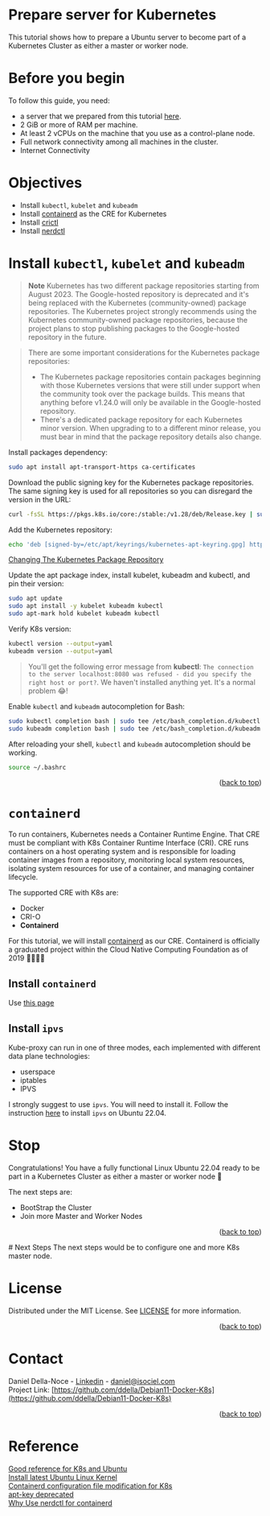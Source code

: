 <a name="readme-top"></a>

# Prepare server for Kubernetes
This tutorial shows how to prepare a Ubuntu server to become part of a Kubernetes Cluster as either a master or worker node.

# Before you begin
To follow this guide, you need:

- a server that we prepared from this tutorial [here](01_Ubuntu-22-04.md).
- 2 GiB or more of RAM per machine.
- At least 2 vCPUs on the machine that you use as a control-plane node.
- Full network connectivity among all machines in the cluster.
- Internet Connectivity

# Objectives
- Install `kubectl`, `kubelet` and `kubeadm`
- Install [containerd](https://containerd.io/) as the CRE for Kubernetes
- Install [crictl](https://github.com/kubernetes-sigs/cri-tools)
- Install [nerdctl](https://github.com/containerd/nerdctl)

# Install `kubectl`, `kubelet` and `kubeadm`
> **Note**
>Kubernetes has two different package repositories starting from August 2023. The Google-hosted repository is deprecated and it's being replaced with the Kubernetes (community-owned) package repositories. The Kubernetes project strongly recommends using the Kubernetes community-owned package repositories, because the project plans to stop publishing packages to the Google-hosted repository in the future.

>There are some important considerations for the Kubernetes package repositories:
>- The Kubernetes package repositories contain packages beginning with those Kubernetes versions that were still under support when the community took over the package builds. This means that anything before v1.24.0 will only be available in the Google-hosted repository.
>- There's a dedicated package repository for each Kubernetes minor version. When upgrading to to a different minor release, you must bear in mind that the package repository details also change.

Install packages dependency:
```sh
sudo apt install apt-transport-https ca-certificates
```

Download the public signing key for the Kubernetes package repositories. The same signing key is used for all repositories so you can disregard the version in the URL:
```sh
curl -fsSL https://pkgs.k8s.io/core:/stable:/v1.28/deb/Release.key | sudo gpg --dearmor -o /etc/apt/keyrings/kubernetes-apt-keyring.gpg
```

Add the Kubernetes repository:
```sh
echo 'deb [signed-by=/etc/apt/keyrings/kubernetes-apt-keyring.gpg] https://pkgs.k8s.io/core:/stable:/v1.28/deb/ /' | sudo tee /etc/apt/sources.list.d/kubernetes.list
```

[Changing The Kubernetes Package Repository](https://kubernetes.io/docs/tasks/administer-cluster/kubeadm/change-package-repository/)  

Update the apt package index, install kubelet, kubeadm and kubectl, and pin their version:
```sh
sudo apt update
sudo apt install -y kubelet kubeadm kubectl
sudo apt-mark hold kubelet kubeadm kubectl
```

Verify K8s version:
```sh
kubectl version --output=yaml
kubeadm version --output=yaml
```

>You'll get the following error message from **kubectl**: `The connection to the server localhost:8080 was refused - did you specify the right host or port?`. We haven't installed anything yet. It's a normal problem 😂!

Enable `kubectl` and `kubeadm` autocompletion for Bash:
```sh
sudo kubectl completion bash | sudo tee /etc/bash_completion.d/kubectl > /dev/null
sudo kubeadm completion bash | sudo tee /etc/bash_completion.d/kubeadm > /dev/null
```

After reloading your shell, `kubectl` and `kubeadm` autocompletion should be working.
```sh
source ~/.bashrc
```
<p align="right">(<a href="#readme-top">back to top</a>)</p>

# `containerd`
To run containers, Kubernetes needs a Container Runtime Engine. That CRE must be compliant with K8s Container Runtime Interface (CRI). CRE runs containers on a host operating system and is responsible for loading container images from a repository, monitoring local system resources, isolating system resources for use of a container, and managing container lifecycle. 

The supported CRE with K8s are:

- Docker
- CRI-O
- **Containerd**

For this tutorial, we will install [containerd](https://containerd.io/) as our CRE. Containerd is officially a graduated project within the Cloud Native Computing Foundation as of 2019 🍾🎉🥳🎁

## Install `containerd`

Use [this page](./09-ContainerD.md)

## Install `ipvs`
Kube-proxy can run in one of three modes, each implemented with different data plane technologies:
- userspace
- iptables
- IPVS

I strongly suggest to use `ipvs`. You will need to install it. Follow the instruction [here](./88-IPVS.md) to install `ipvs` on Ubuntu 22.04.

# Stop 
Congratulations! You have a fully functional Linux Ubuntu 22.04 ready to be part in a Kubernetes Cluster as either a master or worker node 🎉  

The next steps are:
- BootStrap the Cluster
- Join more Master and Worker Nodes

<a name="k8s-master"></a>
<p align="right">(<a href="#readme-top">back to top</a>)</p>
# Next Steps 
The next steps would be to configure one and more K8s master node.

# License
Distributed under the MIT License. See [LICENSE](LICENSE) for more information.
<p align="right">(<a href="#readme-top">back to top</a>)</p>

# Contact
Daniel Della-Noce - [Linkedin](https://www.linkedin.com/in/daniel-della-noce-2176b622/) - daniel@isociel.com  
Project Link: [https://github.com/ddella/Debian11-Docker-K8s](https://github.com/ddella/Debian11-Docker-K8s)
<p align="right">(<a href="#readme-top">back to top</a>)</p>

# Reference
[Good reference for K8s and Ubuntu](https://computingforgeeks.com/install-kubernetes-cluster-ubuntu-jammy/)  
[Install latest Ubuntu Linux Kernel](https://linux.how2shout.com/linux-kernel-6-2-features-in-ubuntu-22-04-20-04/#5_Installing_Linux_62_Kernel_on_Ubuntu)  
[Containerd configuration file modification for K8s](https://devopsquare.com/how-to-create-kubernetes-cluster-with-containerd-90399ec3b810)  
[apt-key deprecated](https://itsfoss.com/apt-key-deprecated/)  
[Why Use nerdctl for containerd](https://blog.devgenius.io/k8s-why-use-nerdctl-for-containerd-f4ea49bcf900)  
